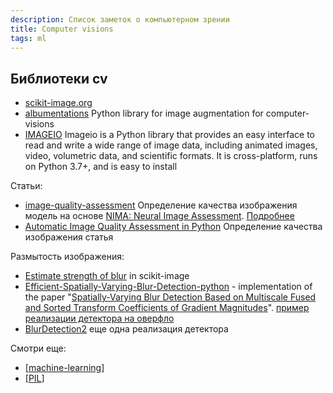 ```yaml
---
description: Список заметок о компьютерном зрении
title: Computer visions
tags: ml
---
```

## Библиотеки cv

- [scikit-image.org](https://scikit-image.org/)
- [albumentations](https://github.com/albumentations-team/albumentations) Python library for image augmentation for computer-visions
- [IMAGEIO](https://github.com/imageio/imageio) Imageio is a Python library that provides an easy interface to read and write a wide range of image data, including animated images, video, volumetric data, and scientific formats. It is cross-platform, runs on Python 3.7+, and is easy to install

Статьи:

- [image-quality-assessment](https://github.com/idealo/image-quality-assessment) Определение качества изображения модель на основе [NIMA: Neural Image Assessment](https://arxiv.org/abs/1709.05424). [Подробнее](https://ai.googleblog.com/2017/12/introducing-nima-neural-image-assessment.html)
- [Automatic Image Quality Assessment in Python](https://towardsdatascience.com/automatic-image-quality-assessment-in-python-391a6be52c11) Определение качества изображения статья

Размытость изображения:

- [Estimate strength of blur](https://scikit-image.org/docs/stable/auto_examples/filters/plot_blur_effect.html#sphx-glr-auto-examples-filters-plot-blur-effect-py) in scikit-image
- [Efficient-Spatially-Varying-Blur-Detection-python](https://github.com/Utkarsh-Deshmukh/Spatially-Varying-Blur-Detection-python) - implementation of the paper "[Spatially-Varying Blur Detection Based on Multiscale Fused and Sorted Transform Coefficients of Gradient Magnitudes](https://arxiv.org/abs/1703.07478)". [пример реализации детектора на оверфло](https://stackoverflow.com/a/67712404/15966204)
- [BlurDetection2](https://github.com/WillBrennan/BlurDetection2) еще одна реализация детектора

Смотри еще:

- [[machine-learning]]
- [[PIL]]

[//begin]: # "Autogenerated link references for markdown compatibility"
[machine-learning]: machine-learning "Алгоритмы машинного обучения"
[PIL]: ../notes/PIL "Pillow - обработка изображений"
[//end]: # "Autogenerated link references"